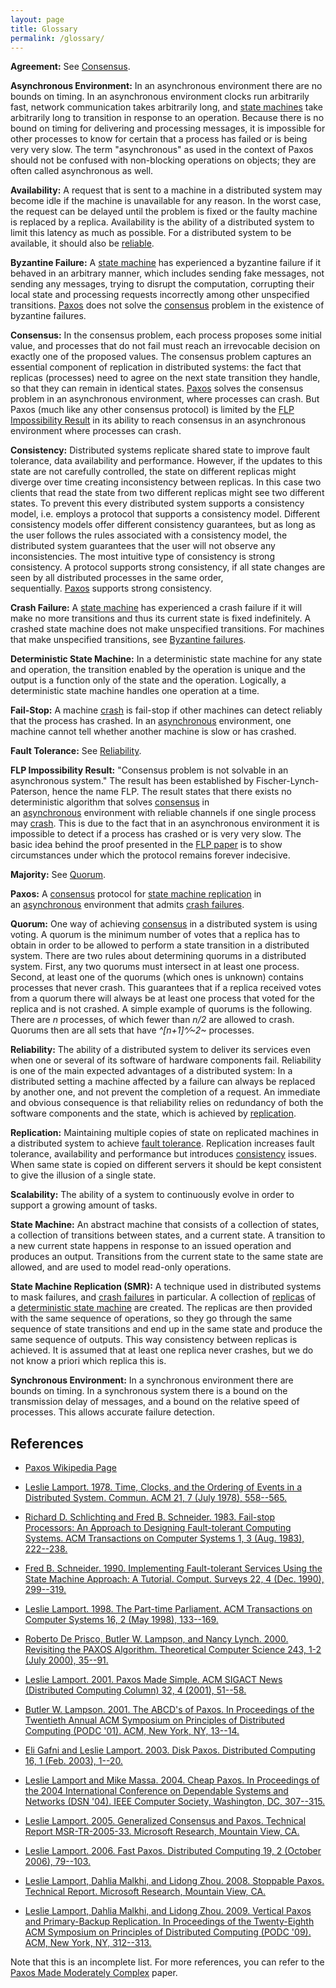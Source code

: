 ```yaml
---
layout: page
title: Glossary
permalink: /glossary/
---
```

**Agreement:** See [Consensus](#consensus).

<a name="asynchronous"></a>**Asynchronous Environment:** In an asynchronous environment there are no bounds on timing. In an asynchronous environment clocks run arbitrarily fast, network communication takes arbitrarily long, and [state machines](#sm) take arbitrarily long to transition in response to an operation. Because there is no bound on timing for delivering and processing messages, it is impossible for other processes to know for certain that a process has failed or is being very very slow. The term "asynchronous" as used in the context of Paxos should not be confused with non-blocking operations on objects; they are often called asynchronous as well.

<a name="availability"></a> **Availability:** A request that is sent to a machine in a distributed system may become idle if the machine is unavailable for any reason. In the worst case, the request can be delayed until the problem is fixed or the faulty machine is replaced by a replica. Availability is the ability of a distributed system to limit this latency as much as possible. For a distributed system to be available, it should also be [reliable](#reliability).

<a name="bf"></a> **Byzantine Failure:** A [state machine](#sm) has experienced a byzantine failure if it behaved in an arbitrary manner, which includes sending fake messages, not sending any messages, trying to disrupt the computation, corrupting their local state and processing requests incorrectly among other unspecified transitions. [Paxos](#paxos) does not solve the [consensus](#consensus) problem in the existence of byzantine failures.

<a name="consensus"></a> **Consensus:** In the consensus problem, each process proposes some initial value, and processes that do not fail must reach an irrevocable decision on exactly one of the proposed values. The consensus problem captures an essential component of replication in distributed systems: the fact that replicas (processes) need to agree on the next state transition they handle, so that they can remain in identical states. [Paxos](#paxos) solves the consensus problem in an asynchronous environment, where processes can crash. But Paxos (much like any other consensus protocol) is limited by the [FLP Impossibility Result](#flp) in its ability to reach consensus in an asynchronous environment where processes can crash.

<a name="consistency"></a> **Consistency:** Distributed systems replicate shared state to improve fault tolerance, data availability and performance. However, if the updates to this state are not carefully controlled, the state on different replicas might diverge over time creating inconsistency between replicas. In this case two clients that read the state from two different replicas might see two different states. To prevent this every distributed system supports a consistency model, i.e. employs a protocol that supports a consistency model. Different consistency models offer different consistency guarantees, but as long as the user follows the rules associated with a consistency model, the distributed system guarantees that the user will not observe any inconsistencies. The most intuitive type of consistency is strong consistency. A protocol supports strong consistency, if all state changes are seen by all distributed processes in the same order, sequentially. [Paxos](#paxos) supports strong consistency.

<a name="cf"></a> **Crash Failure:** A [state machine](#sm) has experienced a crash failure if it will make no more transitions and thus its current state is fixed indefinitely. A crashed state machine does not make unspecified transitions. For machines that make unspecified transitions, see [Byzantine failures](#bf).

<a name="dsm"></a> **Deterministic State Machine:** In a deterministic state machine for any state and operation, the transition enabled by the operation is unique and the output is a function only of the state and the operation. Logically, a deterministic state machine handles one operation at a time.

<a name="fs"></a> **Fail-Stop:** A machine [crash](#cf) is fail-stop if other machines can detect reliably that the process has crashed. In an [asynchronous](#asynchronous) environment, one machine cannot tell whether another machine is slow or has crashed.

<a name="ft"></a> **Fault Tolerance:** See [Reliability](#reliability).

<a name="flp"></a> **FLP Impossibility Result:** "Consensus problem is not solvable in an asynchronous system." The result has been established by Fischer-Lynch-Paterson, hence the name FLP. The result states that there exists no deterministic algorithm that solves [consensus](#consensus) in an [asynchronous](#asynchronous) environment with reliable channels if one single process may [crash](#cf). This is due to the fact that in an asynchronous environment it is impossible to detect if a process has crashed or is very very slow. The basic idea behind the proof presented in the [FLP paper](http://groups.csail.mit.edu/tds/papers/Lynch/pods83-flp.pdf) is to show circumstances under which the protocol remains forever indecisive.

<a name="quorum"></a> **Majority:** See [Quorum](#quorum).

<a name="paxos"></a>**Paxos:** A [consensus](#consensus) protocol for [state machine replication](#smr) in an [asynchronous](#asynchronous) environment that admits [crash failures](#cf).

<a name="quorum"></a> **Quorum:** One way of achieving [consensus](#consensus) in a distributed system is using voting. A quorum is the minimum number of votes that a replica has to obtain in order to be allowed to perform a state transition in a distributed system. There are two rules about determining quorums in a distributed system. First, any two quorums must intersect in at least one process. Second, at least one of the quorums (which ones is unknown) contains processes that never crash. This guarantees that if a replica received votes from a quorum there will always be at least one process that voted for the replica and is not crashed. A simple example of quorums is the following. There are *n* processes, of which fewer than *n/2* are allowed to crash. Quorums then are all sets that have *^[n+1]^⁄~2~* processes.

<a name="reliability"></a>**Reliability:** The ability of a distributed system to deliver its services even when one or several of its software of hardware components fail. Reliability is one of the main expected advantages of a distributed system: In a distributed setting a machine affected by a failure can always be replaced by another one, and not prevent the completion of a request. An immediate and obvious consequence is that reliability relies on redundancy of both the software components and the state, which is achieved by [replication](#replication).

<a name="replication"></a> **Replication:** Maintaining multiple copies of state on replicated machines in a distributed system to achieve [fault tolerance](#ft). Replication increases fault tolerance, availability and performance but introduces [consistency](#consistency) issues. When same state is copied on different servers it should be kept consistent to give the illusion of a single state.

<a name="scalability"></a> **Scalability:** The ability of a system to continuously evolve in order to support a growing amount of tasks.

<a name="sm"></a> **State Machine:** An abstract machine that consists of a collection of states, a collection of transitions between states, and a current state. A transition to a new current state happens in response to an issued operation and produces an output. Transitions from the current state to the same state are allowed, and are used to model read-only operations.

<a name="smr"></a> **State Machine Replication (SMR):** A technique used in distributed systems to mask failures, and [crash failures](#cf) in particular. A collection of [replicas](#replication) of a [deterministic state machine](#dsm) are created. The replicas are then provided with the same sequence of operations, so they go through the same sequence of state transitions and end up in the same state and produce the same sequence of outputs. This way consistency between replicas is achieved. It is assumed that at least one replica never crashes, but we do not know a priori which replica this is.

**Synchronous Environment:** In a synchronous environment there are bounds on timing. In a synchronous system there is a bound on the transmission delay of messages, and a bound on the relative speed of processes. This allows accurate failure detection.

## References

-   [Paxos Wikipedia Page](http://en.wikipedia.org/wiki/Paxos_(computer_science))

-   [Leslie Lamport. 1978. Time, Clocks, and the Ordering of Events in a Distributed System. Commun. ACM 21, 7 (July 1978), 558--565.](http://research.microsoft.com/en-us/um/people/lamport/pubs/time-clocks.pdf)
-   [Richard D. Schlichting and Fred B. Schneider. 1983. Fail-stop Processors: An Approach to Designing Fault-tolerant Computing Systems. ACM Transactions on Computer Systems 1, 3 (Aug. 1983), 222--238.](https://www.cs.cornell.edu/fbs/publications/Fail_Stop.pdf)
-   [Fred B. Schneider. 1990. Implementing Fault-tolerant Services Using the State Machine Approach: A Tutorial. Comput. Surveys 22, 4 (Dec. 1990), 299--319.](https://www.cs.cornell.edu/fbs/publications/SMSurvey.pdf)
-   [Leslie Lamport. 1998. The Part-time Parliament. ACM Transactions on Computer Systems 16, 2 (May 1998), 133--169.](http://research.microsoft.com/en-us/um/people/lamport/pubs/lamport-paxos.pdf)
[](http://research.microsoft.com/en-us/um/people/lamport/pubs/lamport-paxos.pdf)
-   [](http://research.microsoft.com/en-us/um/people/lamport/pubs/lamport-paxos.pdf)[Roberto De Prisco, Butler W. Lampson, and Nancy Lynch. 2000. Revisiting the PAXOS Algorithm. Theoretical Computer Science 243, 1-2 (July 2000), 35--91.](http://research.microsoft.com/en-us/um/people/blampson/60-PaxosAlgorithm/Acrobat.pdf)
-   [Leslie Lamport. 2001. Paxos Made Simple. ACM SIGACT News (Distributed Computing Column) 32, 4 (2001), 51--58.](http://research.microsoft.com/en-us/um/people/lamport/pubs/paxos-simple.pdf)
-   [Butler W. Lampson. 2001. The ABCD's of Paxos. In Proceedings of the Twentieth Annual ACM Symposium on Principles of Distributed Computing (PODC '01). ACM, New York, NY, 13--14.](http://research.microsoft.com/en-us/um/people/blampson/65-ABCDPaxos/Acrobat.pdf)
-   [Eli Gafni and Leslie Lamport. 2003. Disk Paxos. Distributed Computing 16, 1 (Feb. 2003), 1--20.](http://dl.acm.org/citation.cfm?id=1061989)
-   [Leslie Lamport and Mike Massa. 2004. Cheap Paxos. In Proceedings of the 2004 International Conference on Dependable Systems and Networks (DSN '04). IEEE Computer Society, Washington, DC, 307--315.](http://research.microsoft.com/pubs/64634/web-dsn-submission.pdf?q=cheap)
-   [Leslie Lamport. 2005. Generalized Consensus and Paxos. Technical Report MSR-TR-2005-33. Microsoft Research, Mountain View, CA.](http://research.microsoft.com/pubs/64631/tr-2005-33.pdf)
-   [Leslie Lamport. 2006. Fast Paxos. Distributed Computing 19, 2 (October 2006), 79--103.](http://research.microsoft.com/pubs/64624/tr-2005-112.pdf)
-   [Leslie Lamport, Dahlia Malkhi, and Lidong Zhou. 2008. Stoppable Paxos. Technical Report. Microsoft Research, Mountain View, CA.](http://research.microsoft.com/apps/pubs/default.aspx?id=101826)
-   [Leslie Lamport, Dahlia Malkhi, and Lidong Zhou. 2009. Vertical Paxos and Primary-Backup Replication. In Proceedings of the Twenty-Eighth ACM Symposium on Principles of Distributed Computing (PODC '09). ACM, New York, NY, 312--313.](http://research.microsoft.com/pubs/80907/podc09v6.pdf)

Note that this is an incomplete list. For more references, you can refer to the
[Paxos Made Moderately Complex](/paper/) paper.

